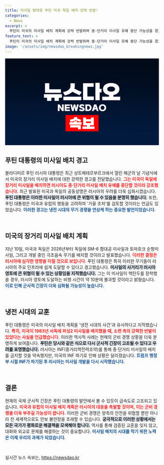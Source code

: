 ```yaml
---
title: 미사일 맞대응 푸틴 미국 독일 배치 강력 반발!
categories:
  - News
excerpt: >
  푸틴이 미국의 미사일 배치 계획에 강력 반발하며 중·단거리 미사일 유예 중단 가능성을 경고했습니다. 이 경고가 다시 냉전 시대로 향하는 신호탄이 될지 주목됩니다! 클릭해 더 자세한 내용을 확인하세요!
feature_text: >
  푸틴이 미국의 미사일 배치 계획에 강력 반발하며 중·단거리 미사일 유예 중단 가능성을 경고했습니다. 이 경고가 다시 냉전 시대로 향하는 신호탄이 될지 주목됩니다! 클릭해 더 자세한 내용을 확인하세요!
image: '/assets/img/newsdao_breakingnews.jpg'
---
```


<p><img src="/assets/img/newsdao_breakingnews.jpg" alt="ontimetimes 속보" /></p>

<h2 data-ke-size="size26">푸틴 대통령의 미사일 배치 경고</h2>

<p data-ke-size="size16">블라디미르 푸틴 러시아 대통령은 최근 상트페테르부르크에서 열린 해군의 날 기념식에서 미국의 장거리 미사일 배치에 대한 강력한 경고를 전달했습니다. <b><span style="color: #ee2323;">그는 미국이 독일에 장거리 미사일을 배치하면 러시아도 중·단거리 미사일 배치 유예를 중단할 것이라 강조했습니다.</span></b> 최근 발표된 미국과 독일의 공동성명은 러시아의 우려를 더욱 심화시켰습니다. <b><span style="background-color: #21538527;">푸틴 대통령은 이러한 미사일이 러시아에 큰 위협이 될 수 있음을 분명히 했습니다.</span></b> 또한, 푸틴 대통령은 미국과 유럽의 행동을 고려하여 '거울 조처'를 검토할 것이라는 언급도 있었습니다. <b><span style="color: #1a5490;">이러한 경고는 냉전 시대의 무기 경쟁을 연상케 하는 중요한 발언이었습니다.</span></b></p>

<p data-ke-size="size16">&nbsp;</p>

<h2 data-ke-size="size26">미국의 장거리 미사일 배치 계획</h2>

<p data-ke-size="size16">지난 10일, 미국과 독일은 2026년부터 독일에 SM-6 함대공 미사일과 토마호크 순항미사일, 그리고 개발 중인 극초음속 무기를 배치할 것이라고 발표했습니다. <b><span style="color: #ee2323;">이러한 결정은 러시아에 심각한 영향을 미칠 것으로 보입니다.</span></b> 푸틴 대통령은 특히 이러한 무기들이 러시아의 주요 인프라에 쉽게 도달할 수 있다고 경고했습니다. <b><span style="background-color: #21538527;">미사일의 사거리가 러시아 영토에 큰 위협이 될 수 있는 상황임을 지적했습니다.</span></b> 그는 이 미사일이 핵탄두를 장착했을 경우, 러시아 영토에 도달하는 비행 시간이 약 10분에 불과할 것이라고 밝혔습니다. <b><span style="color: #1a5490;">이로 인해 군사적 긴장이 더욱 심화될 가능성이 높습니다.</span></b></p>

<p data-ke-size="size16">&nbsp;</p>

<h2 data-ke-size="size26">냉전 시대의 교훈</h2>

<p data-ke-size="size16">푸틴 대통령은 미국의 미사일 배치 계획을 '냉전 시대의 사건'과 유사하다고 지적했습니다. <b><span style="color: #ee2323;">특히, 미국이 1983년 서독에 퍼싱2 미사일을 배치했을 때, 소련 측의 강력한 반발이 있었다는 사실을 언급했습니다.</span></b> 이러한 역사적 사례는 현재의 군비 경쟁 상황을 더욱 분명하게 보여줍니다. <b><span style="background-color: #21538527;">푸틴은 당시와 같은 식으로 다시 군사적 긴장이 고조될 수 있다고 우려를 표명했습니다.</span></b> 러시아는 INF(중거리핵전력조약)를 통해 중·단거리 미사일의 배치를 금지할 것을 약속했지만, 미국의 INF 파기로 인해 상황은 달라졌습니다. <b><span style="color: #1a5490;">트럼프 행정부 시절 INF가 파기된 후 러시아는 미사일 개발을 다시 시작했습니다.</span></b></p>

<p data-ke-size="size16">&nbsp;</p>

<h2 data-ke-size="size26">결론</h2>

<p data-ke-size="size16">현재의 국제 군사적 긴장은 푸틴 대통령의 발언에서 볼 수 있듯이 급속도로 고조되고 있습니다. <b><span style="color: #ee2323;">미국과 유럽의 미사일 배치 계획은 러시아의 대응을 촉발할 것이며, 이는 군비 경쟁을 더욱 부추길 가능성이 큽니다.</span></b> 이러한 군비 경쟁은 양측의 안전을 위협할 뿐만 아니라 전 세계적으로도 안보 불안정을 초래할 수 있습니다. <b><span style="background-color: #21538527;">궁극적으로 이러한 상황에서는 모든 국가가 평화로운 해결책을 모색해야 합니다.</span></b> 역사를 통해 검증된 교훈을 잊지 않고, 대화와 외교로 문제를 해결하는 것이 중요합니다. <b><span style="color: #1a5490;">미사일 배치의 시대를 막기 위한 노력은 이제 우리의 과제가 되었습니다.</span></b></p>

<p data-ke-size="size16">&nbsp;</p>
실시간 뉴스 속보는, <a href="https://newsdao.kr" rel="dofollow">https://newsdao.kr</a>


